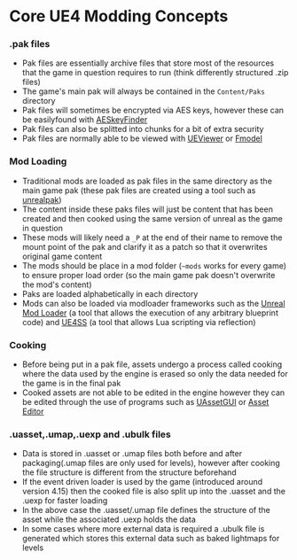 # Core UE4 Modding Concepts

### .pak files
- Pak files are essentially archive files that store most of the resources that the game in question requires to run (think differently structured .zip files)
- The game's main pak will always be contained in the `Content/Paks` directory
- Pak files will sometimes be encrypted via AES keys, however these can be easilyfound  with [AESkeyFinder](https://zenhax.com/viewtopic.php?t=9407&start=20)
- Pak files can also be splitted into chunks for a bit of extra security
- Pak files are normally able to be viewed with [UEViewer](https://www.gildor.org/en/projects/umodel) or [Fmodel](https://fmodel.app/)
### Mod Loading
- Traditional mods are loaded as pak files in the same directory as the main game pak (these pak files are created using a tool such as [unrealpak](https://fluffyquack.com/tools/unrealpak.rar))
- The content inside these paks files will just be content that has been created and then cooked using the same version of unreal as the game in question
- These mods will likely need a `_P` at the end of their name to remove the mount point of the pak and clarify it as a patch so that it overwrites original game content
- The mods should be place in a mod folder (`~mods` works for every game) to ensure proper load order (so the main game pak doesn't overwrite the mod's content)
- Paks are loaded alphabetically in each directory
- Mods can also be loaded via modloader frameworks such as the [Unreal Mod Loader](https://github.com/RussellJerome/UnrealModLoader) (a tool that allows the execution of any arbitrary blueprint code) and [UE4SS](https://github.com/UE4SS/UE4SS) (a tool that allows Lua scripting via reflection)
### Cooking
- Before being put in a pak file, assets undergo a process called cooking where the data used by the engine is erased so only the data needed for the game is in the final pak
- Cooked assets are not able to be edited in the engine however they can be edited through the use of programs such as [UAssetGUI](https://github.com/atenfyr/UAssetGUI) or [Asset Editor](https://github.com/kaiheilos/Utilities)
### .uasset,.umap,.uexp and .ubulk files
- Data is stored in .uasset or .umap files both before and after packaging(.umap files are only used for levels), however after cooking the file structure is different from the structure beforehand
- If the event driven loader is used by the game (introduced around version 4.15) then the cooked file is also split up into the .uasset and the .uexp for faster loading
- In the above case the .uasset/.umap file defines the structure of the asset while the associated .uexp holds the data
- In some cases where more external data is required a .ubulk file is generated which stores this external data such as baked lightmaps for levels
